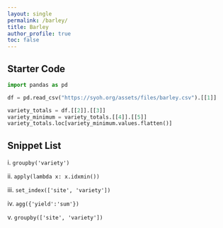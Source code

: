 ```yaml
---
layout: single
permalink: /barley/
title: Barley
author_profile: true
toc: false
---
```


## Starter Code

```python
import pandas as pd

df = pd.read_csv("https://syoh.org/assets/files/barley.csv").[[1]]

variety_totals = df.[[2]].[[3]]
variety_minimum = variety_totals.[[4]].[[5]]
variety_totals.loc[variety_minimum.values.flatten()]
```

## Snippet List

i. `groupby('variety')`  

ii. `apply(lambda x: x.idxmin())`  

iii. `set_index(['site', 'variety'])`  

iv. `agg({'yield':'sum'})`  

v. `groupby(['site', 'variety'])`  

